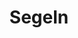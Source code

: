 ---
title: "Segeln"
description: "Alle Artikel mit dem Stichwort Segeln."
slug: segeln
name: Segeln
---